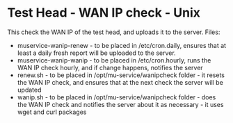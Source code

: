 Test Head - WAN IP check - Unix
====================

This check the WAN IP of the test head, and uploads it to the server.
Files:
- muservice-wanip-renew - to be placed in /etc/cron.daily, ensures that at least a daily fresh report will be uploaded to the server.
- muservice-wanip-wanip - to be placed in /etc/cron.hourly, runs the WAN IP check hourly, and if change happens, notifies the server
- renew.sh - to be placed in /opt/mu-service/wanipcheck folder - it resets the WAN IP check, and ensures that at the next check the server will be updated
- wanip.sh - to be placed in /opt/mu-service/wanipcheck folder - does the WAN IP check and notifies the server about it as necessary - it uses wget and curl packages

